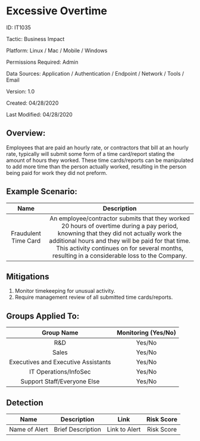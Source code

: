 # **Excessive Overtime**

ID: IT1035

Tactic: Business Impact

Platform: Linux / Mac / Mobile / Windows

Permissions Required: Admin

Data Sources: Application / Authentication / Endpoint / Network / Tools / Email

Version: 1.0

Created: 04/28/2020

Last Modified: 04/28/2020


## **Overview:**
Employees that are paid an hourly rate, or contractors that bill at an hourly rate, typically will submit some form of a time card/report stating the amount of hours they worked. These time cards/reports can be manipulated to add more time than the person actually worked, resulting in the person being paid for work they did not preform. 

## **Example Scenario:**

| Name | Description |
| :---:| :---:|
| Fraudulent Time Card | An employee/contractor submits that they worked 20 hours of overtime during a pay period, knowning that they did not actually work the additional hours and they will be paid for that time. This activity continues on for several months, resulting in a considerable loss to the Company. |


## **Mitigations**
1. Monitor timekeeping for unusual activity. 
2. Require management review of all submitted time cards/reports. 



## **Groups Applied To:**
| Group Name | Monitoring (Yes/No) |
| :---: | :---:|
| R&D	| Yes/No |
| Sales | Yes/No |
| Executives and Executive Assistants |	Yes/No |
| IT Operations/InfoSec	| Yes/No |
|Support Staff/Everyone Else | Yes/No|

## **Detection**
| Name | Description | Link | Risk Score |
| :---: | :---:|:---: | :---:|
| Name of Alert | Brief Description | Link to Alert | Risk Score|  





